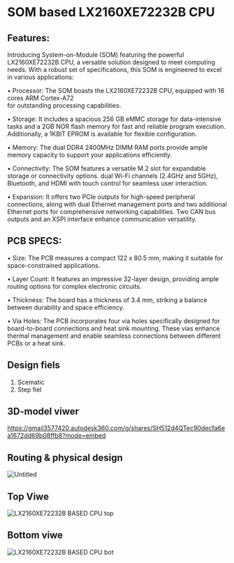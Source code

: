 # SOM based LX2160XE72232B CPU




## Features:

Introducing System-on-Module (SOM) featuring the powerful LX2160XE72232B CPU, 
a versatile solution designed to meet computing needs. With a robust set of specifications, this SOM is engineered to excel in various applications:

•	Processor: The SOM boasts the LX2160XE72232B CPU, equipped with 16 cores ARM Cortex-A72  
  for outstanding processing capabilities.
  
•	Storage: It includes a spacious 256 GB eMMC storage for data-intensive tasks and a 2GB NOR flash memory for fast and reliable program execution. 
   Additionally, a 1KBIT EPROM is available for flexible configuration.
   
•	Memory: The dual DDR4 2400MHz DIMM RAM ports provide ample memory capacity to support your applications efficiently.

•	Connectivity: The SOM features a versatile M.2 slot for expandable storage or connectivity options. 
  dual Wi-Fi channels (2.4GHz and 5GHz), Bluetooth, and HDMI with touch control for seamless user interaction.
  
•	Expansion: It offers two PCIe outputs for high-speed peripheral connections, along with dual Ethernet management ports and two additional Ethernet ports for comprehensive networking capabilities. 
  Two CAN bus outputs and an XSPI interface enhance communication versatility.


## PCB SPECS:

•	Size: The PCB measures a compact 122 x 80.5 mm, making it suitable for space-constrained applications.

•	Layer Count: It features an impressive 32-layer design, providing ample routing options for complex electronic circuits.

•	Thickness: The board has a thickness of 3.4 mm, striking a balance between durability and space efficiency.

•	Via Holes: The PCB incorporates four via holes specifically designed for board-to-board connections and heat sink mounting. 
  These vias enhance thermal management and enable seamless connections between different PCBs or a heat sink.

## Design fiels

   1. Scematic
   2. Step fiel
      


## 3D-model viwer 

https://gmail3577420.autodesk360.com/g/shares/SH512d4QTec90decfa6ea1672dd69b08ffb8?mode=embed

## Routing & physical design

![Untitled](https://github.com/liroman2312/SOM_based_LX2160XE72232B/assets/101349420/f113d364-1520-41d9-82ff-6e81d9d28416)

## Top Viwe

![LX2160XE72232B BASED CPU top](https://github.com/liroman2312/SOM_based_LX2160XE72232B/assets/101349420/b11c359e-a77c-4ab2-8c56-e50e40623976)

## Bottom viwe

![LX2160XE72232B BASED CPU bot](https://github.com/liroman2312/SOM_based_LX2160XE72232B/assets/101349420/6427aef0-64d0-4558-b25f-4cf70d7c1e98)
